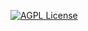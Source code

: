 [![AGPL License](https://img.shields.io/github/languages/code-size/:user/:repo
)](http://www.gnu.org/licenses/agpl-3.0)
